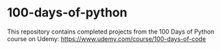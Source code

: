 # 100-days-of-python

This repository contains completed projects from the 100 Days of Python course on Udemy: https://www.udemy.com/course/100-days-of-code
